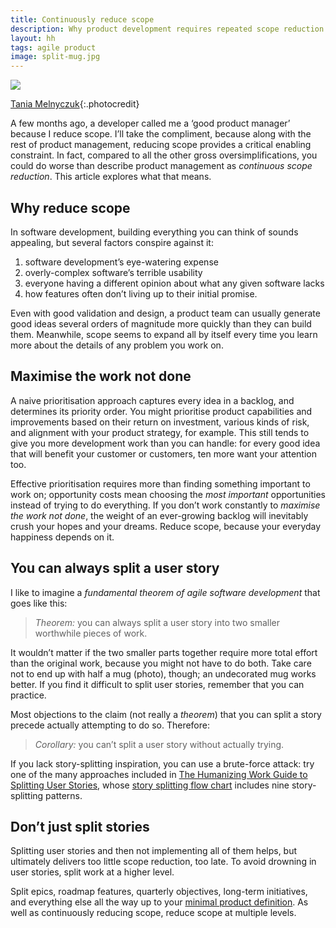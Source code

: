 ```yaml
---
title: Continuously reduce scope
description: Why product development requires repeated scope reduction
layout: hh
tags: agile product
image: split-mug.jpg
---
```


![](split-mug.jpg)

[Tania Melnyczuk](https://unsplash.com/photos/eIY9QaolhLg){:.photocredit}

A few months ago, a developer called me a ‘good product manager’ because I reduce scope.
I’ll take the compliment, because along with the rest of product management, reducing scope provides a critical enabling constraint.
In fact, compared to all the other gross oversimplifications, you could do worse than describe product management as _continuous scope reduction_.
This article explores what that means.

## Why reduce scope

In software development, building everything you can think of sounds appealing,
but several factors conspire against it:

1. software development’s eye-watering expense
2. overly-complex software’s terrible usability
3. everyone having a different opinion about what any given software lacks
4. how features often don’t living up to their initial promise.

Even with good validation and design, a product team can usually generate good ideas several orders of magnitude more quickly than they can build them.
Meanwhile, scope seems to expand all by itself every time you learn more about the details of any problem you work on.

## Maximise the work not done

A naive prioritisation approach captures every idea in a backlog, and determines its priority order.
You might prioritise product capabilities and improvements based on their return on investment, various kinds of risk, and alignment with your product strategy, for example.
This still tends to give you more development work than you can handle:
for every good idea that will benefit your customer or customers, ten more want your attention too.

Effective prioritisation requires more than finding something important to work on;
opportunity costs mean choosing the _most important_ opportunities instead of trying to do everything.
If you don’t work constantly to _maximise the work not done_, the weight of an ever-growing backlog will inevitably crush your hopes and your dreams.
Reduce scope, because your everyday happiness depends on it.

## You can always split a user story

I like to imagine a _fundamental theorem of agile software development_ that goes like this:

> _Theorem:_ you can always split a user story into two smaller worthwhile pieces of work.

It wouldn’t matter if the two smaller parts together require more total effort than the original work, because you might not have to do both.
Take care not to end up with half a mug (photo), though; an undecorated mug works better.
If you find it difficult to split user stories, remember that you can practice.

Most objections to the claim (not really a _theorem_) that you can split a story precede actually attempting to do so.
Therefore:

> _Corollary:_ you can’t split a user story without actually trying.

If you lack story-splitting inspiration, you can use a brute-force attack:
try one of the many approaches included in
[The Humanizing Work Guide to Splitting User Stories](https://www.humanizingwork.com/the-humanizing-work-guide-to-splitting-user-stories/),
whose [story splitting flow chart](https://www.humanizingwork.com/the-humanizing-work-guide-to-splitting-user-stories/#flowchart)
includes nine story-splitting patterns.

## Don’t just split stories

Splitting user stories and then not implementing all of them helps, 
but ultimately delivers too little scope reduction, too late.
To avoid drowning in user stories, split work at a higher level.

Split epics, roadmap features, quarterly objectives, long-term initiatives,
and everything else all the way up to your
[minimal product definition](minimal-product-definition).
As well as continuously reducing scope,
reduce scope at multiple levels. 
